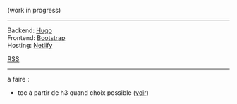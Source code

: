 (work in progress)  

---

Backend: [Hugo](https://gohugo.io/)  
Frontend: [Bootstrap](http://getbootstrap.com/)  
Hosting: [Netlify](https://www.netlify.com/)  

[RSS](https://inwardmovement.github.io/index.xml)  

---

à faire :  
- toc à partir de h3 quand choix possible ([voir](https://gohugo.io/content-management/toc/))
